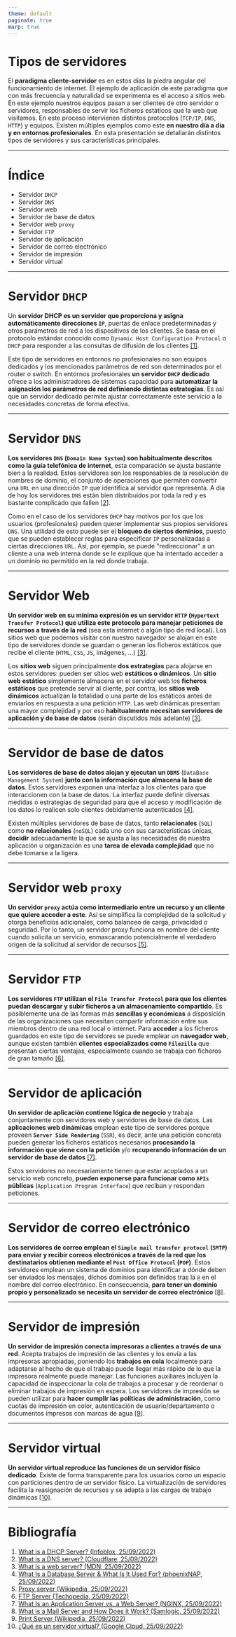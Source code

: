 ```yaml
---
theme: default
paginate: true
marp: true
---
```


# Tipos de servidores

El **paradigma cliente-servidor** es en estos días la piedra angular del funcionamiento de internet. El ejemplo de aplicación de este paradigma que con más frecuencia y naturalidad se experimenta es el acceso a sitios web. En este ejemplo nuestros equipos pasan a ser clientes de otro servidor o servidores, responsables de servir los ficheros estáticos que la web que visitamos. En este proceso intervienen distintos protocolos (`TCP/IP`, `DNS`, `HTTP`) y equipos. Existen múltiples ejemplos como este **en nuestro día a día y en entornos profesionales**. En esta presentación se detallarán distintos tipos de servidores y sus características principales.

---

# Índice

- Servidor `DHCP`
- Servidor `DNS`
- Servidor web
- Servidor de base de datos
- Servidor web `proxy`
- Servidor `FTP`
- Servidor de aplicación
- Servidor de correo electrónico
- Servidor de impresión
- Servidor virtual

---

# Servidor `DHCP`

Un **servidor DHCP es un servidor que proporciona y asigna automáticamente direcciones `IP`**, puertas de enlace predeterminadas y otros parámetros de red a los dispositivos de los clientes. Se basa en el protocolo estándar conocido como `Dynamic Host Configuration Protocol` o `DHCP` para responder a las consultas de difusión de los clientes [[1]](https://www.infoblox.com/glossary/dhcp-server/).

Este tipo de servidores en entornos no profesionales no son equipos dedicados y los mencionados parámetros de red son determinados por el router o switch. En entornos profesionales **un servidor `DHCP` dedicado** ofrece a los administradores de sistemas capacidad para **automatizar la asignación los parámetros de red definiendo distintas estrategias**. Es así que un servidor dedicado permite ajustar correctamente este servicio a la necesidades concretas de forma efectiva.

---

# Servidor `DNS`

**Los servidores `DNS` (`Domain Name System`) son habitualmente descritos como la guía telefónica de internet**, esta comparación se ajusta bastante bien a la realidad. Estos servidores son los responsables de la resolución de nombres de dominio, el conjunto de operaciones que permiten convertir una `URL` en una dirección `IP` que identifica al servidor que representa. A día de hoy los servidores `DNS` están bien distribuidos por toda la red y es bastante complicado que fallen [[2](https://www.cloudflare.com/learning/dns/what-is-a-dns-server/)].

Como en el caso de los servidores `DHCP` hay motivos por los que los usuarios (profesionales) pueden querer implementar sus propios servidores `DNS`. Una utilidad de esto puede ser el **bloqueo de ciertos dominios**, puesto que se pueden establecer reglas para especificar `IP` personalizadas a ciertas direcciones `URL`. Así, por ejemplo, se puede "redireccionar" a un cliente a una web interna donde se le explique que ha intentado acceder a un dominio no permitido en la red donde trabaja.

---

# Servidor Web

**Un servidor web en su mínima expresión es un servidor `HTTP` (`Hypertext Transfer Protocol`) que utiliza este protocolo para manejar peticiones de recursos a través de la red** (sea esta internet o algún tipo de red local). Los sitios web que podemos visitar con nuestro navegador se alojan en este tipo de servidores donde se guardan o generan los ficheros estáticos que recibe el cliente (`HTML`, `CSS`, `JS`, imágenes, ...) [[3]](https://developer.mozilla.org/en-US/docs/Learn/Common_questions/What_is_a_web_server).

Los **sitios web** siguen principalmente **dos estrategias** para alojarse en estos servidores: pueden ser sitios web **estáticos o dinámicos**. Un **sitio web estático** simplemente almacena en el servidor web los **ficheros estáticos** que pretende servir al cliente, por contra, los **sitios web dinámicos** actualizan la totalidad o una parte de los estáticos antes de enviarlos en respuesta a una petición `HTTP`. Las web dinámicas presentan una mayor complejidad y por eso **habitualmente necesitan servidores de aplicación y de base de datos** (serán discutidos más adelante) [[3]](https://developer.mozilla.org/en-US/docs/Learn/Common_questions/What_is_a_web_server).

---

# Servidor de base de datos

**Los servidores de base de datos alojan y ejecutan un `DBMS`** (`DataBase Management System`) **junto con la información que almacena la base de datos**. Estos servidores exponen una interfaz a los clientes para que interaccionen con la base de datos. La interfaz puede definir diversas medidas o estrategias de seguridad para que el acceso y modificación de los datos lo realicen solo clientes debidamente autenticados [[4]](https://phoenixnap.com/kb/what-is-a-database-server).

Existen múltiples servidores de base de datos, tanto **relacionales** (`SQL`) como **no relacionales** (`noSQL`) cada uno con sus características únicas, **decidir** adecuadamente la que se ajusta a las necesidades de nuestra aplicación u organización es una **tarea de elevada complejidad** que no debe tomarse a la ligera.

---

# Servidor web `proxy`

**Un servidor `proxy` actúa como intermediario entre un recurso y un cliente que quiere acceder a este**. Así se simplifica la complejidad de la solicitud y otorga beneficios adicionales, como balanceo de carga, privacidad o seguridad. Por lo tanto, un servidor proxy funciona en nombre del cliente cuando solicita un servicio, enmascarando potencialmente el verdadero origen de la solicitud al servidor de recursos [[5]](https://en.wikipedia.org/wiki/Proxy_server).

---

# Servidor `FTP`

**Los servidores `FTP` utilizan el `File Transfer Protocol` para que los clientes puedan descargar y subir ficheros a un almacenamiento compartido**. Es posiblemente una de las formas más **sencillas y económicas** a disposición de las organizaciones que necesitan compartir información entre sus miembros dentro de una red local o internet. Para **acceder** a los ficheros guardados en este tipo de servidores se puede emplear un **navegador web**, aunque existen también **clientes especializados como `Filezilla`** que presentan ciertas ventajas, especialmente cuando se trabaja con ficheros de gran tamaño [[6]](https://www.techopedia.com/definition/26108/ftp-server).

---

# Servidor de aplicación

**Un servidor de aplicación contiene lógica de negocio** y trabaja conjuntamente con servidores web y servidores de base de datos. Las **aplicaciones web dinámicas** emplean este tipo de servidores porque proveen **`Server Side Rendering`** (`SSR`), es decir, ante una petición concreta pueden generar los ficheros estáticos necesarios **procesando la información que viene con la petición** y/o **recuperando información de un servidor de base de datos** [[7]](https://www.nginx.com/resources/glossary/application-server-vs-web-server/).

Estos servidores no necesariamente tienen que estar acoplados a un servicio web concreto, **pueden exponerse para funcionar como `APIs` públicas** (`Application Program Interface`) que reciban y respondan peticiones.

---

# Servidor de correo electrónico

**Los servidores de correo emplean el `Simple mail transfer protocol` (`SMTP`) para enviar y recibir correos electrónicos a través de la red que los destinatarios obtienen mediante el `Post Office Protocol` (`POP`)**. Estos servidores emplean un sistema de dominios para identificar a dónde deben ser enviados los mensajes, dichos dominios son definidos tras la `@` en el nombre del correo electrónico. En consecuencia, **para tener un dominio propio y personalizado se necesita un servidor de correo electrónico** [[8]](https://www.samlogic.net/articles/mail-server.htm).

---

# Servidor de impresión

**Un servidor de impresión conecta impresoras a clientes a través de una red**. Acepta trabajos de impresión de las clientes y los envía a las impresoras apropiadas, poniendo los **trabajos en cola** localmente para adaptarse al hecho de que el trabajo puede llegar más rápido de lo que la impresora realmente puede manejar. Las funciones auxiliares incluyen la capacidad de inspeccionar la cola de trabajos a procesar y de reordenar o eliminar trabajos de impresión en espera. Los servidores de impresión se pueden utilizar para **hacer cumplir las políticas de administración**, como cuotas de impresión en color, autenticación de usuario/departamento o documentos impresos con marcas de agua [[9]](https://en.wikipedia.org/wiki/Print_server).

---

# Servidor virtual

**Un servidor virtual reproduce las funciones de un servidor físico dedicado**. Existe de forma transparente para los usuarios como un espacio con particiones dentro de un servidor físico. La virtualización de servidores facilita la reasignación de recursos y se adapta a las cargas de trabajo dinámicas [[10]](https://cloud.google.com/learn/what-is-a-virtual-server). 

---

# Bibliografía

1. [What is a DHCP Server? (Infoblox, 25/09/2022)](https://www.infoblox.com/glossary/dhcp-server/)
2. [What is a DNS server? (Cloudflare, 25/09/2022)](https://www.cloudflare.com/learning/dns/what-is-a-dns-server/)
3. [What is a web server? (MDN, 25/09/2022)](https://developer.mozilla.org/en-US/docs/Learn/Common_questions/What_is_a_web_server)
4. [What Is a Database Server & What Is It Used For? (phoenixNAP, 25/09/2022)](https://phoenixnap.com/kb/what-is-a-database-server)
5. [Proxy server (Wikipedia, 25/09/2022)](https://en.wikipedia.org/wiki/Proxy_server)
6. [FTP Server (Techopedia, 25/09/2022)](https://www.techopedia.com/definition/26108/ftp-server)
7. [What Is an Application Server vs. a Web Server? (NGINX, 25/09/2022)](https://www.nginx.com/resources/glossary/application-server-vs-web-server/)
8. [What is a Mail Server and How Does it Work? (Samlogic, 25/09/2022)](https://www.samlogic.net/articles/mail-server.htm)
9. [Print Server (Wikipedia, 25/09/2022)](https://en.wikipedia.org/wiki/Print_server)
10. [¿Qué es un servidor virtual? (Google Cloud, 25/09/2022)](https://cloud.google.com/learn/what-is-a-virtual-server)
